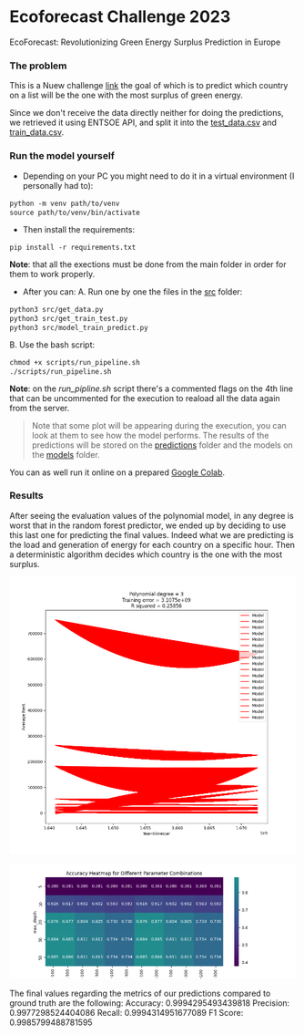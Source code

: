 # Ecoforecast Challenge 2023
EcoForecast: Revolutionizing Green Energy Surplus Prediction in Europe

### The problem

This is a Nuew challenge [link](https://nuwe.io/dev/competitions/schneider-electric-european-2023/ecoforecast-revolutionizing-green-energy-surplus-prediction-in-europe) the goal of which is to predict which country on a list will be the one with the most surplus of green energy.

Since we don't receive the data directly neither for doing the predictions, we retrieved it using ENTSOE API, and split it into the [test_data.csv](./data/test_data.csv) and [train_data.csv](./data/train_data.csv).

### Run the model yourself

- Depending on your PC you might need to do it in a virtual environment (I personally had to):
```
python -m venv path/to/venv
source path/to/venv/bin/activate
```
- Then install the requirements:
```
pip install -r requirements.txt
```
**Note**: that all the exections must be done from the main folder in order for them to work properly.
- After you can:
A. Run one by one the files in the [src](./src/) folder:
```
python3 src/get_data.py
python3 src/get_train_test.py
python3 src/model_train_predict.py
```
B. Use the bash script:
```
chmod +x scripts/run_pipeline.sh
./scripts/run_pipeline.sh
```
**Note**: on the _*run_pipline.sh*_ script there's a commented flags on the 4th line that can be uncommented for the execution to reaload all the data again from the server.

> Note that some plot will be appearing during the execution, you can look at them to see how the model performs.
> The results of the predictions will be stored on the [predictions](./predictions/) folder and the models on the [models](./models/) folder.

You can as well run it online on a prepared [Google Colab](https://colab.research.google.com/drive/1ROKeqyYTzW2muFEA1-dAsgBHwFxoVSh8?usp=sharing).

### Results

After seeing the evaluation values of the polynomial model, in any degree is worst that in the random forest predictor, we ended up by deciding to use this last one for predicting the final values. Indeed what we are predicting is the load and generation of energy for each country on a specific hour. Then a deterministic algorithm decides which country is the one with the most surplus.

![](./images/pol_predictor.png)

![](./images/rft_heatmap.png)

The final values regarding the metrics of our predictions compared to ground truth are the following:
Accuracy: 0.9994295493439818
Precision: 0.9977298524404086
Recall: 0.9994314951677089
F1 Score: 0.9985799488781595
